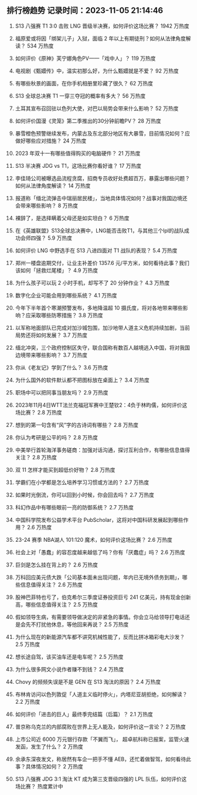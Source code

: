 
## 排行榜趋势 记录时间：2023-11-05 21:14:46
  
  1. S13 八强赛 T1 3:0 击败 LNG 晋级半决赛，如何评价这场比赛？ 1942 万热度
    
  2. 福原爱或将因「绑架儿子」入狱，面临 2 年以上有期徒刑？如何从法律角度解读？ 534 万热度
    
  3. 如何评价《原神》芙宁娜角色PV——「戏中人」？ 119 万热度
    
  4. 电视剧《甄嬛传》中，温实初那么好，为什么甄嬛就是不爱？ 92 万热度
    
  5. 有哪些秋景的画面，在你手机相册里珍藏了很久？ 62 万热度
    
  6. S13 全球总决赛 T1 一穿三夺冠的概率有多大？ 56 万热度
    
  7. 土耳其宣布召回驻以色列大使，对巴以局势会带来什么影响？ 52 万热度
    
  8. 如何评价国漫《灵笼》第二季推出的30分钟前瞻PV？ 28 万热度
    
  9. 暴雪橙色预警继续发布，内蒙古及东北部分地区有大暴雪，目前情况如何？应做好哪些应对措施？ 24 万热度
    
  10. 2023 年双十一有哪些值得购买的电脑硬件？ 21 万热度
    
  11. S13 半决赛 JDG vs T1，这场比赛你看好谁？ 17 万热度
    
  12. 李佳琦公司被曝选品流程贪腐，招商专员收好处费超百万，暴露出哪些问题？如何从法律角度解读？ 14 万热度
    
  13. 报道称「缅北流弹击中瑞丽居民楼」，当地具体情况如何？战事对我国边境还会带来哪些影响？ 8 万热度
    
  14. 裸辞了，是选择瞒着父母还是如实坦白？ 6 万热度
    
  15. 在《英雄联盟》S13全球总决赛中，LNG能否击败T1，与其他三个lpl的战队成功会师四强？ 5.9 万热度
    
  16. 如何评价 LNG 中野选手在 S13 八进四面对 T1 战队的表现？ 5.4 万热度
    
  17. 郑州一楼盘逾期交付，让业主补差价 1357.6 元/平方米，如何看待此事？我们该如何「拯救烂尾楼」？ 4.9 万热度
    
  18. 为什么孩子可以玩 2 小时手机，却写不了 20 分钟作业？ 4.3 万热度
    
  19. 数字化企业可能会用到哪些系统？ 4.1 万热度
    
  20. 今年下半年首个寒潮预警发布，多地降温超 10 摄氏度，将对各地带来哪些影响？应采取哪些防寒措施？ 3.8 万热度
    
  21. 以军称地面部队已完成对加沙城包围，加沙地带人道主义危机持续加剧，当前局势还将如何发展？ 3.7 万热度
    
  22. 缅北冲突，三个政府控制区失守，联合国称有数百人越境逃入中国，将对我国边境带来哪些影响？ 3.7 万热度
    
  23. 你从《老友记》学到了什么？ 3.6 万热度
    
  24. 为什么国外的软件默认都不把图标放在桌面上？ 3.4 万热度
    
  25. 职场中可以把同事当朋友吗？ 2.9 万热度
    
  26. 2023年11月4日WTT法兰克福冠军赛中王楚钦2：4负于林昀儒，如何评价这场比赛？ 2.8 万热度
    
  27. 想到的第一句含有“风”字的古诗词有哪些？ 2.8 万热度
    
  28. 你认为考研是公平的吗？ 2.8 万热度
    
  29. 中美举行首轮海洋事务磋商：加强对话沟通，探讨互利合作，有哪些信息值得关注？ 2.8 万热度
    
  30. 双 11 怎样才能买到超低价好物？ 2.8 万热度
    
  31. 学霸们在小学都是怎么培养学习习惯或方法的？ 2.7 万热度
    
  32. 如果时光倒流，你可以回到小时候，你会回去吗？ 2.7 万热度
    
  33. 科幻作品中有哪些眼前一亮的防御系统？ 2.7 万热度
    
  34. 中国科学院发布公益学术平台 PubScholar，这将对中国科研发展起到哪些作用？ 2.6 万热度
    
  35. 23-24 赛季 NBA湖人 101:120 魔术，如何评价这场比赛？ 2.6 万热度
    
  36. 社会上对「愚蠢」的容忍度越来越低了吗？你有「厌蠢症」吗？ 2.6 万热度
    
  37. 巨剑是怎么挂在背上的？ 2.6 万热度
    
  38. 万科回应美元债大跌「公司基本面未出现问题，年内已无境外债务到期」，哪些信息值得关注？ 2.6 万热度
    
  39. 股神巴菲特也亏了，伯克希尔三季度证券投资巨亏 241 亿美元，持有现金创新高，哪些信息值得关注？ 2.5 万热度
    
  40. 假如领导生病，有需要领导做决定的非紧急的事情。你会立马给领导打电话还是会先不打扰他休息，等他回来再说？ 2.5 万热度
    
  41. 为什么现在的新能源汽车都不讲究机械性能了，反而比拼冰箱彩电大沙发？ 2.5 万热度
    
  42. 想长途自驾，该买油车还是电车呢？ 2.5 万热度
    
  43. 为什么很多网文小说作者赚不到钱？ 2.4 万热度
    
  44. Chovy 的频频失误是不是 GEN 在 S13 淘汰的原因？ 2.4 万热度
    
  45. 布林肯访问以色列敦促「人道主义临时停火」，内塔尼亚胡拒绝，如何解读？ 2.2 万热度
    
  46. 如何评价「进击的巨人」最终季完结篇（后篇）？ 2.1 万热度
    
  47. 普京称乌克兰的内部腐败在世界上无人能及，如何评价这一言论？ 2 万热度
    
  48. 上市公司近 6000 万元银行存款「不翼而飞」， 超卓航科称已报案，监管火速发函，发生了什么？ 2 万热度
    
  49. 余承东深夜发文，称居然有车企一把手不懂 AEB，还忙着做智驾，如何看待此事？具体情况如何？ 2 万热度
    
  50. S13 八强赛 JDG 3:1 淘汰 KT 成为第三支晋级四强的 LPL 队伍，如何评价这场比赛？ 热度累计中
    